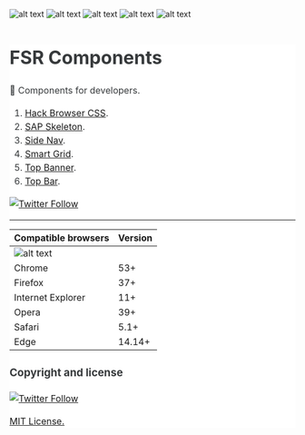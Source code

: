 ![alt text](http://jcappsinc.com/assets/fsrcomponents/imgs/favicons/favicon-96x96.png "FSR Components for developers.")
![alt text](https://img.shields.io/badge/author-@fredsrocha-1da1f2.svg?style=flat-square "Author.")
![alt text](https://img.shields.io/badge/license-MIT-ff8a65.svg?style=flat-square "License.")
![alt text](https://img.shields.io/badge/version-1.0.0-blue.svg?style=flat-square "Version.")
![alt text](https://img.shields.io/badge/slack-fsrcomponents.slack.com-56b68b.svg?style=flat-square "Contact.")

<main style="font-family: -apple-system,BlinkMacSystemFont,'Segoe UI',Roboto,'Helvetica Neue',Arial,sans-serif;font-size: 1rem;line-height: 1.5;color: #373a3c;background-color: #fff;">

# FSR Components

:gem: Components for developers.

1. [Hack Browser CSS](https://github.com/fredsrocha/fsr-hack-browser-css/).
2. [SAP Skeleton](https://github.com/fredsrocha/fsr-sap-skeleton/).
3. [Side Nav](https://github.com/fredsrocha/fsr-side-nav/).
4. [Smart Grid](https://github.com/fredsrocha/fsr-smart-grid/).
5. [Top Banner](https://github.com/fredsrocha/fsr-top-banner/).
6. [Top Bar](https://github.com/fredsrocha/fsr-top-bar/).

[![Twitter Follow](https://img.shields.io/twitter/follow/fsrcomponents.svg?style=social&label=Follow@FsrComponents)](https://twitter.com/fsrcomponents)
 
<hr>

<table>
  <thead>
    <tr>
      <th>Compatible browsers</th>
      <th>Version</th>
    </tr>
  </thead>
  <tbody>
    <tr>
      <td><img src="http://jcappsinc.com/assets/fsrcomponents/imgs/sites/github/compatible-browsers.png" alt="alt text" title="Compatible browsers."></td>
      <td></td>
    </tr>
    <tr>
      <td>Chrome</td>
      <td>53+</td>
    </tr>
    <tr>
      <td>Firefox</td>
      <td>37+</td>
    </tr>
    <tr>
      <td>Internet Explorer</td>
      <td>11+</td>
    </tr>
    <tr>
      <td>Opera</td>
      <td>39+</td>
    </tr>
    <tr>
      <td>Safari</td>
      <td>5.1+</td>
    </tr>
    <tr>
      <td>Edge</td>
      <td>14.14+</td>
    </tr>
  </tbody>
</table>

### Copyright and license

[![Twitter Follow](https://img.shields.io/twitter/follow/fredsrocha.svg?style=social&label=@fredsrocha)](https://twitter.com/fredsrocha)
  
[MIT License.](https://github.com/fredsrocha/fsr-components/master/LICENSE)

</main>
